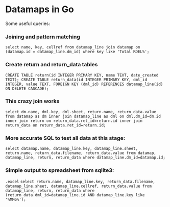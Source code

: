 # Datamaps in Go

Some useful queries:

### Joining and pattern matching
`select name, key, cellref from datamap_line join datamap on (datamap.id
= datamap_line.dm_id) where key like 'Total RDEL%';`

### Create return and return_data tables

`CREATE TABLE return(id INTEGER PRIMARY KEY, name TEXT, date_created TEXT);
CREATE TABLE return_data(id INTEGER PRIMARY KEY, dml_id INTEGER, value TEXT, FOREIGN KEY (dml_id) REFERENCES datamap_line(id) ON DELETE CASCADE);
`
### This crazy join works
`select dm.name, dml.key, dml.sheet, return.name, return_data.value from
datamap as dm inner join datamap_line as dml on dml.dm_id=dm.id inner join
return on return_data.ret_id=return.id inner join return_data on
return_data.ret_id=return.id;`

### More accurate SQL to test all data at this stage:
`select datamap.name, datamap_line.key, datamap_line.sheet, return.name,
return_data.filename, return_data.value from datamap, datamap_line, return,
return_data where datamap_line.dm_id=datamap.id;`

### Simple output to spreadsheet from sqlite3:
`.excel`
`select return.name, datamap_line.key, return_data.filename,
datamap_line.sheet, datamap_line.cellref, return_data.value from datamap_line,
return, return_data where (return_data.dml_id=datamap_line.id AND
datamap_line.key like '%MM6%');`
